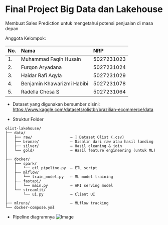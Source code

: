# Final Project Big Data dan Lakehouse

Membuat Sales Prediction untuk mengetahui potensi penjualan di masa depan

Anggota Kelompok:

| No. | Nama | NRP |
| :-- | :--- | :--- |
| 1. | Muhammad Faqih Husain | 5027231023 |
| 2. | Furqon Aryadana | 5027231024 |
| 3. | Haidar Rafi Aqyla | 5027231029 |
| 4. | Benjamin Khawarizmi Habibi | 5027231078 |
| 5. | Radella Chesa S | 5027231064 |

- Dataset yang digunakan bersumber disini:
https://www.kaggle.com/datasets/olistbr/brazilian-ecommerce/data

- Struktur Folder

```
olist-lakehouse/
├── data/
│   ├── raw/                 ← 🔹 Dataset Olist (.csv)
│   ├── bronze/              ← Disalin dari raw atau hasil landing
│   ├── silver/              ← Hasil cleaning & join
│   └── gold/                ← Hasil feature engineering (untuk ML)
│
├── docker/
│   ├── spark/
│   │   └── etl_pipeline.py  ← ETL script
│   ├── mlflow/
│   │   └── train_model.py   ← ML model training
│   ├── fastapi/
│   │   └── main.py          ← API serving model
│   └── streamlit/
│       └── ui.py            ← Client UI
│
├── mlruns/                  ← MLflow tracking
└── docker-compose.yml
```

- Pipeline diagramnya
![Image](https://github.com/user-attachments/assets/a0cbf627-9228-4b6a-8c6d-15e11236a306)




